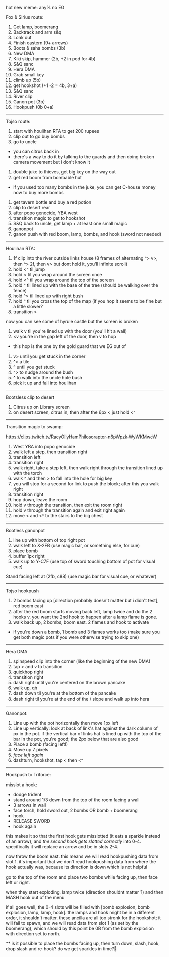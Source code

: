hot new meme: any% no EG

Fox & Sirius route:

1. Get lamp, boomerang
1. Backtrack and arm s&q
1. Lonk out
1. Finish eastern (9+ arrows)
1. Boots & saha bombs (3b)
1. New DMA
1. Kiki skip, hammer (2b, +2 in pod for 4b)
1. S&Q sanc
1. Hera DMA
1. Grab small key
1. climb up (5b)
1. get hookshot (+1 -2 = 4b, 3+a)
1. S&Q sanc
1. River clip
1. Ganon pot (3b)
1. Hookpush (0b 0+a)

---

Tojso route:

1. start with houlihan RTA to get 200 rupees
1. clip out to go buy bombs
1. go to uncle
  * you can citrus back in
  * there's a way to do it by talking to the guards and then doing broken camera movement but i don't know it
1. double juke to thieves, get big key on the way out
1. get red boom from bombable hut
  * if you used too many bombs in the juke, you can get C-house money now to buy more bombs
1. get tavern bottle and buy a red potion
1. clip to desert rear
1. after popo genocide, YBA west
1. transition magic to get to hookshot
1. S&Q back to uncle, get lamp + at least one small magic
1. ganonpot
1. ganon push with red boom, lamp, bombs, and hook (sword not needed)


---

Houlihan RTA:

1. 1f clip into the river outside links house (8 frames of alternating ^> v>, then ^> 2f, then v> but dont hold it, you'll infinite scroll)
1. hold <^ til jump
1. hold < til you wrap around the screen once
1. hold <^ til you wrap around the top of the screen
1. hold ^ til lined up with the base of the tree (should be walking over the fence)
1. hold ^> til lined up with right bush
1. hold ^ til you cross the top of the map (if you hop it seems to be fine but a little slower?
1. transition >

now you can see some of hyrule castle but the screen is broken

1. walk v til you're lined up with the door (you'll hit a wall)
1. <v you're in the gap left of the door, then v to hop
  * this hop is the one by the gold guard that we EG out of
1. v> until you get stuck in the corner
1. ^> a tile
1. ^ until you get stuck
1. ^> to nudge around the bush
1. ^ to walk into the uncle hole bush
1. pick it up and fall into houlihan

---

Bootsless clip to desert

1. Citrus up on Library screen
1. on desert screen, citrus in, then after the 6px < just hold <^

---

Transition magic to swamp:

https://clips.twitch.tv/RacyOilyHamPhilosoraptor-n6pWpzk-WyWKMwcW

1. West YBA into popo genocide
1. walk left a step, then transition right
1. transition left
1. transition right
1. walk right, take a step left, then walk right through the transition lined up with the torch
1. walk ^ and then > to fall into the hole for big key
  1. you will stop for a second for link to push the block; after this you walk right
1. transition right
1. hop down, leave the room
1. hold v through the transition, then exit the room right
1. hold v through the transition again and exit right again
1. move < and <^ to the stairs to the big chest

---

Bootless ganonpot

1. line up with bottom of top right pot
1. walk left to X-2FB (use magic bar, or something else, for cue)
1. place bomb
1. buffer 1px right
1. walk up to Y-C7F (use top of sword touching bottom of pot for visual cue)

Stand facing left at (2fb, c88) (use magic bar for visual cue, or whatever)

---

Tojso hookpush

1. 2 bombs facing up [direction probably doesn't matter but i didn't test], red boom east
1. after the red boom starts moving back left, lamp twice and do the 2 hooks v. you want the 2nd hook to happen after a lamp flame is gone.
1. walk back up, 2 bombs, boom east. 2 flames and hook to activate
  * if you're down a bomb, 1 bomb and 3 flames works too (make sure you get both magic pots if you were otherwise trying to skip one)

---

Hera DMA

1. spinspeed clip into the corner (like the beginning of the new DMA)
2. tap > and v to transition
3. quickhop right
4. transition right
5. dash right until you're centered on the brown pancake
6. walk up, qh
7. dash down til you're at the bottom of the pancake
8. dash right til you're at the end of the / slope and walk up into hera

---

Ganonpot:

1. Line up with the pot horizontally then move 1px left
2. Line up vertically: look at back of link's hat against the dark column of px in the pot. if the vertical bar of links hat is lined up with the top of the bar in the pot, you're good; the 2px below that are also good
3. Place a bomb (facing left!)
4. Move up 7 pixels
5. *face left again*
6. dashturn, hookshot, tap < then <^

---

Hookpush to Triforce:

misslot a hook:
  * dodge trident
  * stand around 1/3 down from the top of the room facing a wall
  * 3 arrows in wall
  * face torch, hold sword out, 2 bombs OR bomb + boomerang
  * hook
  * RELEASE SWORD
  * hook again

this makes it so that the first hook gets misslotted (it eats a sparkle instead of an arrow), and *the second hook gets slotted correctly* into 0-4. specifically it will replace an arrow and be in slots 2-4.

now throw the boom east. this means we will read hookpushing data from slot 1. it's important that we don't read hookpushing data from where the hook actually was, because its direction is down which is not helpful

go to the top of the room and place two bombs while facing up, then face left or right.

when they start exploding, lamp twice (direction shouldnt matter ?) and then MASH hook out of the menu

if all goes well, the 0-4 slots will be filled with [bomb explosion, bomb explosion, lamp, lamp, hook]. the lamps and hook might be in a different order, it shouldn't matter. these ancilla are all too stronk for the hookshot; it will fail to spawn, and we will read data from slot 1 (as set by the boomerang), which should by this point be 0B from the bomb explosion with direction set to north.


** is it possible to place the bombs facing up, then turn down, slash, hook, drop slash and re-hook? do we get sparkles in time?
